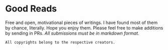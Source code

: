 # Good Reads

Free and open, motivational pieces of writings. I have found most of them by chance, literally. Hope you enjoy them. Please feel free to make additions by sending in PRs. _All submissions must be in markdown format._

    All copyrights belong to the respective creators.